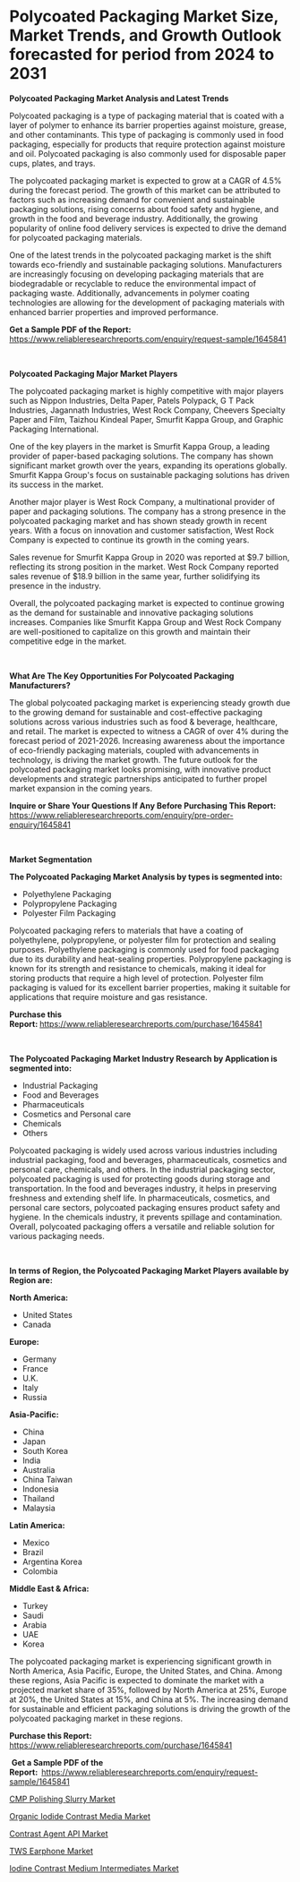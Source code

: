 <p><h1>Polycoated Packaging Market Size, Market Trends, and Growth Outlook forecasted for period from 2024 to 2031</h1></p><p><strong>Polycoated Packaging Market Analysis and Latest Trends</strong></p>
<p><p>Polycoated packaging is a type of packaging material that is coated with a layer of polymer to enhance its barrier properties against moisture, grease, and other contaminants. This type of packaging is commonly used in food packaging, especially for products that require protection against moisture and oil. Polycoated packaging is also commonly used for disposable paper cups, plates, and trays.</p><p>The polycoated packaging market is expected to grow at a CAGR of 4.5% during the forecast period. The growth of this market can be attributed to factors such as increasing demand for convenient and sustainable packaging solutions, rising concerns about food safety and hygiene, and growth in the food and beverage industry. Additionally, the growing popularity of online food delivery services is expected to drive the demand for polycoated packaging materials.</p><p>One of the latest trends in the polycoated packaging market is the shift towards eco-friendly and sustainable packaging solutions. Manufacturers are increasingly focusing on developing packaging materials that are biodegradable or recyclable to reduce the environmental impact of packaging waste. Additionally, advancements in polymer coating technologies are allowing for the development of packaging materials with enhanced barrier properties and improved performance.</p></p>
<p><strong>Get a Sample PDF of the Report:&nbsp;</strong> <a href="https://www.reliableresearchreports.com/enquiry/request-sample/1645841">https://www.reliableresearchreports.com/enquiry/request-sample/1645841</a></p>
<p>&nbsp;</p>
<p><strong>Polycoated Packaging Major Market Players</strong></p>
<p><p>The polycoated packaging market is highly competitive with major players such as Nippon Industries, Delta Paper, Patels Polypack, G T Pack Industries, Jagannath Industries, West Rock Company, Cheevers Specialty Paper and Film, Taizhou Kindeal Paper, Smurfit Kappa Group, and Graphic Packaging International.</p><p>One of the key players in the market is Smurfit Kappa Group, a leading provider of paper-based packaging solutions. The company has shown significant market growth over the years, expanding its operations globally. Smurfit Kappa Group's focus on sustainable packaging solutions has driven its success in the market.</p><p>Another major player is West Rock Company, a multinational provider of paper and packaging solutions. The company has a strong presence in the polycoated packaging market and has shown steady growth in recent years. With a focus on innovation and customer satisfaction, West Rock Company is expected to continue its growth in the coming years.</p><p>Sales revenue for Smurfit Kappa Group in 2020 was reported at $9.7 billion, reflecting its strong position in the market. West Rock Company reported sales revenue of $18.9 billion in the same year, further solidifying its presence in the industry.</p><p>Overall, the polycoated packaging market is expected to continue growing as the demand for sustainable and innovative packaging solutions increases. Companies like Smurfit Kappa Group and West Rock Company are well-positioned to capitalize on this growth and maintain their competitive edge in the market.</p></p>
<p>&nbsp;</p>
<p><strong>What Are The Key Opportunities For Polycoated Packaging Manufacturers?</strong></p>
<p><p>The global polycoated packaging market is experiencing steady growth due to the growing demand for sustainable and cost-effective packaging solutions across various industries such as food & beverage, healthcare, and retail. The market is expected to witness a CAGR of over 4% during the forecast period of 2021-2026. Increasing awareness about the importance of eco-friendly packaging materials, coupled with advancements in technology, is driving the market growth. The future outlook for the polycoated packaging market looks promising, with innovative product developments and strategic partnerships anticipated to further propel market expansion in the coming years.</p></p>
<p><strong>Inquire or Share Your Questions If Any Before Purchasing This Report:</strong> <a href="https://www.reliableresearchreports.com/enquiry/pre-order-enquiry/1645841">https://www.reliableresearchreports.com/enquiry/pre-order-enquiry/1645841</a></p>
<p>&nbsp;</p>
<p><strong>Market Segmentation</strong></p>
<p><strong>The Polycoated Packaging Market Analysis by types is segmented into:</strong></p>
<p><ul><li>Polyethylene Packaging</li><li>Polypropylene Packaging</li><li>Polyester Film Packaging</li></ul></p>
<p><p>Polycoated packaging refers to materials that have a coating of polyethylene, polypropylene, or polyester film for protection and sealing purposes. Polyethylene packaging is commonly used for food packaging due to its durability and heat-sealing properties. Polypropylene packaging is known for its strength and resistance to chemicals, making it ideal for storing products that require a high level of protection. Polyester film packaging is valued for its excellent barrier properties, making it suitable for applications that require moisture and gas resistance.</p></p>
<p><strong>Purchase this Report:&nbsp;</strong><a href="https://www.reliableresearchreports.com/purchase/1645841">https://www.reliableresearchreports.com/purchase/1645841</a></p>
<p>&nbsp;</p>
<p><strong>The Polycoated Packaging Market Industry Research by Application is segmented into:</strong></p>
<p><ul><li>Industrial Packaging</li><li>Food and Beverages</li><li>Pharmaceuticals</li><li>Cosmetics and Personal care</li><li>Chemicals</li><li>Others</li></ul></p>
<p><p>Polycoated packaging is widely used across various industries including industrial packaging, food and beverages, pharmaceuticals, cosmetics and personal care, chemicals, and others. In the industrial packaging sector, polycoated packaging is used for protecting goods during storage and transportation. In the food and beverages industry, it helps in preserving freshness and extending shelf life. In pharmaceuticals, cosmetics, and personal care sectors, polycoated packaging ensures product safety and hygiene. In the chemicals industry, it prevents spillage and contamination. Overall, polycoated packaging offers a versatile and reliable solution for various packaging needs.</p></p>
<p>&nbsp;</p>
<p><strong>In terms of Region, the Polycoated Packaging Market Players available by Region are:</strong></p>
<p>
    <p> <strong> North America: </strong>
        <ul>
            <li>United States</li>
            <li>Canada</li>
        </ul>
        </p> 
    <p> <strong> Europe: </strong>
        <ul>
            <li>Germany</li>
            <li>France</li>
            <li>U.K.</li>
            <li>Italy</li>
            <li>Russia</li>
        </ul>
        </p> 
    <p> <strong> Asia-Pacific: </strong>
        <ul>
            <li>China</li>
            <li>Japan</li>
            <li>South Korea</li>
            <li>India</li>
            <li>Australia</li>
            <li>China Taiwan</li>
            <li>Indonesia</li>
            <li>Thailand</li>
            <li>Malaysia</li>
        </ul>
        </p> 
    <p> <strong> Latin America: </strong>
        <ul>
            <li>Mexico</li>
            <li>Brazil</li>
            <li>Argentina Korea</li>
            <li>Colombia</li>
        </ul>
        </p> 
    <p> <strong> Middle East & Africa: </strong>
        <ul>
            <li>Turkey</li>
            <li>Saudi</li>
            <li>Arabia</li>
            <li>UAE</li>
            <li>Korea</li>
        </ul>
    </p>
    </p>
<p><p>The polycoated packaging market is experiencing significant growth in North America, Asia Pacific, Europe, the United States, and China. Among these regions, Asia Pacific is expected to dominate the market with a projected market share of 35%, followed by North America at 25%, Europe at 20%, the United States at 15%, and China at 5%. The increasing demand for sustainable and efficient packaging solutions is driving the growth of the polycoated packaging market in these regions.</p></p>
<p><strong>Purchase this Report: </strong><a href="https://www.reliableresearchreports.com/purchase/1645841">https://www.reliableresearchreports.com/purchase/1645841</a></p>
<p>&nbsp;<strong>Get a Sample PDF of the Report:&nbsp;&nbsp;</strong><a href="https://www.reliableresearchreports.com/enquiry/request-sample/1645841">https://www.reliableresearchreports.com/enquiry/request-sample/1645841</a></p>
<p><strong></strong></p>
<p><p><a href="https://view.publitas.com/reportprime-1/cmp-polishing-slurry-market-provides-detailed-segmentation-of-this-market-based-on-type-application-and-region-and-forecast-for-the-period-from-2024-2031/">CMP Polishing Slurry Market</a></p><p><a href="https://picayune-night-cbd.notion.site/Organic-Iodide-Contrast-Media-Market-Research-Report-The-Key-To-Successful-Business-Strategy-Foreca-9b8929195bc342a993a34e8809ff918c">Organic Iodide Contrast Media Market</a></p><p><a href="https://artistic-helicopter-ca9.notion.site/Contrast-Agent-API-Market-Size-and-Growth-Market-Segmentation-Regional-and-Country-Breakdowns-and-3126bf7f849543129ecb163d9348366c">Contrast Agent API Market</a></p><p><a href="https://view.publitas.com/reportprime-1/tws-earphone-market-research-report-provides-critical-insights-that-can-help-shape-business-development-and-investment-strategies/">TWS Earphone Market</a></p><p><a href="https://valiant-lunge-8fe.notion.site/Global-Iodine-Contrast-Medium-Intermediates-Market-Size-and-Market-Trends-Insights-and-Projections--ee41d4e6cfdf4054a25e7f745862ab98">Iodine Contrast Medium Intermediates Market</a></p></p>